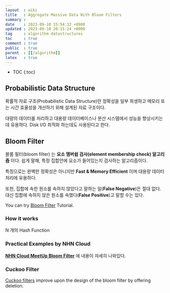 ```yaml
---
layout  : wiki
title   : Aggregate Massive Data With Bloom Filters
summary : 
date    : 2023-09-10 15:54:32 +0900
updated : 2023-09-10 20:15:24 +0900
tag     : algorithm datastructures
toc     : true
comment : true
public  : true
parent  : [[/algorithm]]
latex   : true
---
```

* TOC
{:toc}

## Probabilistic Data Structure

확률적 자료 구조(Probabilistic Data Structure)란 정확성을 일부 희생하고 메모리 또는 시간 효율성을 개선하기 위해 설계된 자료 구조이다.

대량의 데이터를 처리하고 대용량 데이터베이스나 분산 시스템에서 성능을 향상시키는 데 유용하다. Disk I/O 최적화 하는데도 사용된다고 한다.

## Bloom Filter

블룸 필터(bloom filter) 는 __요소 멤버쉽 검사(element membership check) 알고리즘__ 이다. 
쉽게 말해, 특정 집합안에 요소가 들어있는지 검사하는 알고리즘이다.

특징으로는 완벽한 정확성은 아니지만 __Fast & Memory Efficient__ 이며 대용량 데이터 처리에 유용하다.

또한, 집합에 속한 원소를 속하지 않았다고 말하는 일(__False Negative__)은 절대 없다. 대신 집합에 속하지 않은 원소를 속했다(__False Positive__)고 말할 수는 있다.

You can try [Bloom Filter](https://llimllib.github.io/bloomfilter-tutorial/) Tutorial.

### How it works

N 개의 Hash Function


### Practical Examples by NHN Cloud

__[NHN Cloud MeetUp Bloom Filter](https://meetup.nhncloud.com/posts/192)__ 에 내용이 자세히 나와있다.


### Cuckoo Filter

[Cuckoo filters](https://brilliant.org/wiki/cuckoo-filter/) improve upon the design of the bloom filter by offering deletion.
